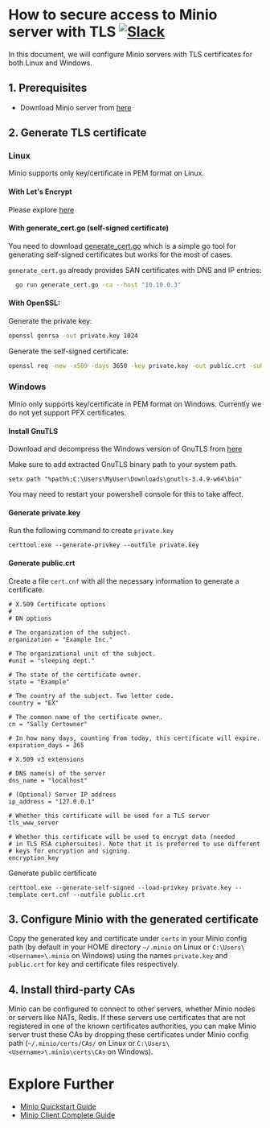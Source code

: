 # How to secure access to Minio server with TLS [![Slack](https://slack.minio.io/slack?type=svg)](https://slack.minio.io)

In this document, we will configure Minio servers with TLS certificates for both Linux and Windows.

## 1. Prerequisites

* Download Minio server from [here](https://docs.minio.io/docs/minio)

## 2. Generate TLS certificate

### Linux

Minio supports only key/certificate in PEM format on Linux.

#### With Let's Encrypt

Please explore [here](https://docs.minio.io/docs/generate-let-s-encypt-certificate-using-concert-for-minio)

#### With generate_cert.go (self-signed certificate)

You need to download [generate_cert.go](https://golang.org/src/crypto/tls/generate_cert.go?m=text) which is a simple go tool for generating self-signed certificates but works for the most of cases.

`generate_cert.go` already provides SAN certificates with DNS and IP entries:

```sh
  go run generate_cert.go -ca --host "10.10.0.3"
```

#### With OpenSSL:

Generate the private key:
```sh
openssl genrsa -out private.key 1024
```

Generate the self-signed certificate:
```sh
openssl req -new -x509 -days 3650 -key private.key -out public.crt -subj "/C=country/ST=state/L=location/O=organization/CN=domain"
```

### Windows

Minio only supports key/certificate in PEM format on Windows. Currently we do not yet support PFX certificates.

#### Install GnuTLS

Download and decompress the Windows version of GnuTLS from [here](http://www.gnutls.org/download.html)

Make sure to add extracted GnuTLS binary path to your system path.
```
setx path "%path%;C:\Users\MyUser\Downloads\gnutls-3.4.9-w64\bin"
```

You may need to restart your powershell console for this to take affect.

#### Generate private.key

Run the following command to create `private.key`
```
certtool.exe --generate-privkey --outfile private.key 
```

#### Generate public.crt

Create a file `cert.cnf` with all the necessary information to generate a certificate.

```
# X.509 Certificate options
#
# DN options

# The organization of the subject.
organization = "Example Inc."

# The organizational unit of the subject.
#unit = "sleeping dept."

# The state of the certificate owner.
state = "Example"

# The country of the subject. Two letter code.
country = "EX"

# The common name of the certificate owner.
cn = "Sally Certowner"

# In how many days, counting from today, this certificate will expire.
expiration_days = 365

# X.509 v3 extensions

# DNS name(s) of the server
dns_name = "localhost"

# (Optional) Server IP address
ip_address = "127.0.0.1"

# Whether this certificate will be used for a TLS server
tls_www_server

# Whether this certificate will be used to encrypt data (needed
# in TLS RSA ciphersuites). Note that it is preferred to use different
# keys for encryption and signing.
encryption_key
```

Generate public certificate
```
certtool.exe --generate-self-signed --load-privkey private.key --template cert.cnf --outfile public.crt 
```

## 3. Configure Minio with the generated certificate

Copy the generated key and certificate under `certs` in your Minio config path (by default in your HOME directory `~/.minio` on Linux or `C:\Users\<Username>\.minio` on Windows) using the names `private.key` and `public.crt` for key and certificate files respectively.

## 4. Install third-party CAs

Minio can be configured to connect to other servers, whether Minio nodes or servers like NATs, Redis. If these servers use certificates that are not registered in one of the known certificates authorities, you can make Minio server trust these CAs by dropping these certificates under Minio config path (`~/.minio/certs/CAs/` on Linux or `C:\Users\<Username>\.minio\certs\CAs` on Windows).

# Explore Further
* [Minio Quickstart Guide](https://docs.minio.io/docs/minio-quickstart-guide)
* [Minio Client Complete Guide](https://docs.minio.io/docs/minio-client-complete-guide)
